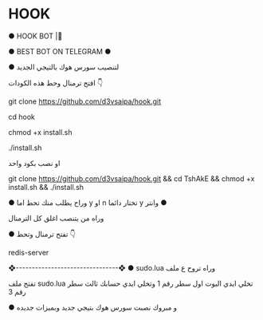 # HOOK



● HOOK BOT |🦁

● BEST BOT ON TELEGRAM ●

 ● لتنصيب سورس هوك بالتيجي الجديد

افتح ترمنال وحط هذه الكودات 👇

git clone https://github.com/d3vsaipa/hook.git

cd hook

chmod +x install.sh

./install.sh

او نصب بكود واحد

git clone https://github.com/d3vsaipa/hook.git && cd TshAkE && chmod +x install.sh && ./install.sh

● وراح يطلب منك تحط اما y او n تختار دائما y وانتر ●

 وراه من يتنصب اغلق كل الترمنال

● تفتح ترمنال وتحط 👇

redis-server

❖--------------------------------❖ ● sudo.lua وراه تروح ع ملف

تفتح ملف sudo.lua 
تخلي ايدي البوت اول سطر رقم 1
 وتخلي ايدي حسابك ثالث سطر رقم 3


● و مبروك نصبت سورس هوك بتيجي جديد وبميزات جديده
